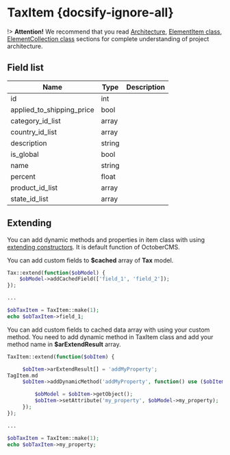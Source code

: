 # TaxItem {docsify-ignore-all}

!> **Attention!**  We recommend that you read [Architecture](home.md#architecture), [ElementItem class](item-class/item-class.md),
[ElementCollection class](collection-class/collection-class.md) sections for complete understanding of  project architecture.

## Field list

|  Name | Type | Description |
|-------|------|--------|
|id|int|
|applied_to_shipping_price|bool|
|category_id_list|array|
|country_id_list|array|
|description|string|
|is_global|bool|
|name|string|
|percent|float|
|product_id_list|array|
|state_id_list|array|

## Extending

You can add dynamic methods and properties in item class with using [extending constructors](http://octobercms.com/docs/services/behaviors#constructor-extension).
It is default function of OctoberCMS.

You can add custom fields to **$cached** array of **Tax** model.
```php
Tax::extend(function($obModel) {
    $obModel->addCachedField(['field_1', 'field_2']);
});

...

$obTaxItem = TaxItem::make(1);
echo $obTaxItem->field_1;
```

You can add custom fields to cached data array with using your custom method.
You need to add dynamic method in TaxItem class and add your method name in **$arExtendResult** array.
```php
TaxItem::extend(function($obItem) {

     $obItem->arExtendResult[] = 'addMyProperty';
TagItem.md
     $obItem->addDynamicMethod('addMyProperty', function() use ($obItem) {

         $obModel = $obItem->getObject();
         $obItem->setAttribute('my_property', $obModel->my_property);
     });
});

...

$obTaxItem = TaxItem::make(1);
echo $obTaxItem->my_property;
```